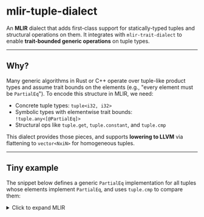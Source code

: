 # mlir-tuple-dialect

An **MLIR** dialect that adds first-class support for statically-typed tuples and structural operations on them. It integrates with `mlir-trait-dialect` to enable **trait-bounded generic operations** on tuple types.

---
## Why?
Many generic algorithms in Rust or C++ operate over tuple-like product types and assume trait bounds on the elements (e.g., "every element must be `PartialEq`"). To encode this structure in MLIR, we need:

- Concrete tuple types: `tuple<i32, i32>`
- Symbolic types with elementwise trait bounds: `!tuple.any<[@PartialEq]>`
- Structural ops like `tuple.get`, `tuple.constant`, and `tuple.cmp`

This dialect provides those pieces, and supports **lowering to LLVM** via flattening to `vector<NxiN>` for homogeneous tuples.

---
## Tiny example

The snippet below defines a generic `PartialEq` implementation for all tuples whose elements implement `PartialEq`, and uses `tuple.cmp` to compare them:

<details>
<summary>Click to expand MLIR</summary>

```mlir
trait.trait @PartialEq {
  func.func private @eq(!trait.self, !trait.self) -> i1
}

// generic impl for any tuple whose elements have PartialEq
!T = !tuple.any<[@PartialEq]>
trait.impl @PartialEq for !T {
  func.func private @eq(%a: !T, %b: !T) -> i1 {
    %res = tuple.cmp eq, %a, %b : !T
    return %res : i1
  }
}

// call the generic impl with a concrete type
func.func @check(%x: tuple<i32, i32>, %y: tuple<i32, i32>) -> i1 {
  %r = trait.method.call @PartialEq::@eq<tuple<i32, i32>>(%x, %y)
       : (!trait.self, !trait.self) -> i1 to (tuple<i32, i32>, tuple<i32, i32>) -> i1
  return %r : i1
}
</details>

<details>
<summary>Lowered to LLVM</summary>
%0 = llvm.extractelement %x[0]
%1 = llvm.extractelement %y[0]
%2 = llvm.call @__trait_PartialEq_impl_i32_eq(%0, %1)
%3 = llvm.extractelement %x[1]
%4 = llvm.extractelement %y[1]
%5 = llvm.call @__trait_PartialEq_impl_i32_eq(%3, %4)
%6 = llvm.and %2, %5
llvm.return %6
</details>
```
